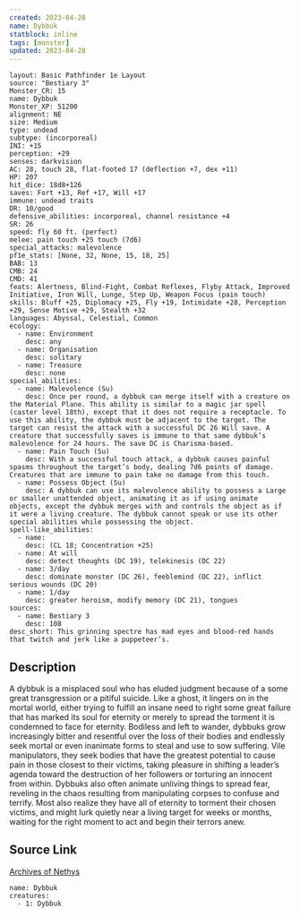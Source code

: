 ```yaml
---
created: 2023-04-28
name: Dybbuk
statblock: inline
tags: [monster]
updated: 2023-04-28
---
```

```statblock
layout: Basic Pathfinder 1e Layout
source: "Bestiary 3"
Monster_CR: 15
name: Dybbuk
Monster_XP: 51200
alignment: NE
size: Medium
type: undead
subtype: (incorporeal)
INI: +15
perception: +29
senses: darkvision
AC: 28, touch 28, flat-footed 17 (deflection +7, dex +11)
HP: 207
hit_dice: 18d8+126
saves: Fort +13, Ref +17, Will +17
immune: undead traits
DR: 10/good
defensive_abilities: incorporeal, channel resistance +4
SR: 26
speed: fly 60 ft. (perfect)
melee: pain touch +25 touch (7d6)
special_attacks: malevolence
pf1e_stats: [None, 32, None, 15, 18, 25]
BAB: 13
CMB: 24
CMD: 41
feats: Alertness, Blind-Fight, Combat Reflexes, Flyby Attack, Improved Initiative, Iron Will, Lunge, Step Up, Weapon Focus (pain touch)
skills: Bluff +25, Diplomacy +25, Fly +19, Intimidate +28, Perception +29, Sense Motive +29, Stealth +32
languages: Abyssal, Celestial, Common
ecology:
  - name: Environment
    desc: any
  - name: Organisation
    desc: solitary
  - name: Treasure
    desc: none
special_abilities:
  - name: Malevolence (Su)
    desc: Once per round, a dybbuk can merge itself with a creature on the Material Plane. This ability is similar to a magic jar spell (caster level 18th), except that it does not require a receptacle. To use this ability, the dybbuk must be adjacent to the target. The target can resist the attack with a successful DC 26 Will save. A creature that successfully saves is immune to that same dybbuk’s malevolence for 24 hours. The save DC is Charisma-based.
  - name: Pain Touch (Su)
    desc: With a successful touch attack, a dybbuk causes painful spasms throughout the target’s body, dealing 7d6 points of damage. Creatures that are immune to pain take no damage from this touch.
  - name: Possess Object (Su)
    desc: A dybbuk can use its malevolence ability to possess a Large or smaller unattended object, animating it as if using animate objects, except the dybbuk merges with and controls the object as if it were a living creature. The dybbuk cannot speak or use its other special abilities while possessing the object.
spell-like_abilities:
  - name:
    desc: (CL 18; Concentration +25)
  - name: At will
    desc: detect thoughts (DC 19), telekinesis (DC 22)
  - name: 3/day
    desc: dominate monster (DC 26), feeblemind (DC 22), inflict serious wounds (DC 20)
  - name: 1/day
    desc: greater heroism, modify memory (DC 21), tongues
sources:
  - name: Bestiary 3
    desc: 108
desc_short: This grinning spectre has mad eyes and blood-red hands that twitch and jerk like a puppeteer’s.
```
## Description
A dybbuk is a misplaced soul who has eluded judgment because of a some great transgression or a pitiful suicide. Like a ghost, it lingers on in the mortal world, either trying to fulfill an insane need to right some great failure that has marked its soul for eternity or merely to spread the torment it is condemned to face for eternity. Bodiless and left to wander, dybbuks grow increasingly bitter and resentful over the loss of their bodies and endlessly seek mortal or even inanimate forms to steal and use to sow suffering. Vile manipulators, they seek bodies that have the greatest potential to cause pain in those closest to their victims, taking pleasure in shifting a leader’s agenda toward the destruction of her followers or torturing an innocent from within. Dybbuks also often animate unliving things to spread fear, reveling in the chaos resulting from manipulating corpses to confuse and terrify. Most also realize they have all of eternity to torment their chosen victims, and might lurk quietly near a living target for weeks or months, waiting for the right moment to act and begin their terrors anew.
## Source Link
[Archives of Nethys](https://aonprd.com/MonsterDisplay.aspx?ItemName=Dybbuk)
```encounter-table
name: Dybbuk
creatures:
  - 1: Dybbuk
```
